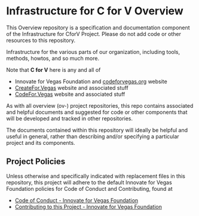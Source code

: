 <!--
 Copyright (C) 2022 Innovate for Vegas Foundation
 
 This file is part of ov-infrastructure-for-cforv.
 
 ov-infrastructure-for-cforv is free software: you can redistribute it and/or modify
 it under the terms of the GNU General Public License as published by
 the Free Software Foundation, either version 3 of the License, or
 (at your option) any later version.
 
 ov-infrastructure-for-cforv is distributed in the hope that it will be useful,
 but WITHOUT ANY WARRANTY; without even the implied warranty of
 MERCHANTABILITY or FITNESS FOR A PARTICULAR PURPOSE.  See the
 GNU General Public License for more details.
 
 You should have received a copy of the GNU General Public License
 along with ov-infrastructure-for-cforv.  If not, see <http://www.gnu.org/licenses/>.
-->

# Infrastructure for C for V Overview

This Overview repository is a specification and documentation component of the Infrastructure for CforV Project. Please do not add code or other resources to this repository.

Infrastructure for the various parts of our organization, including tools, methods, howtos, and so much more.

Note that __C for V__ here is any and all of

* Innovate for Vegas Foundation and [codeforvegas.org](https://codeforvegas.org) website
* [CreateFor.Vegas](https://createfor.vegas) website and associated stuff
* [CodeFor.Vegas](https://codefor.vegas) website and associated stuff

As with all overview (ov-) project repositories, this repo contains associated and helpful documents and suggested for code or other components that will be developed and tracked in other repositories.

The documents contained within this repository will ideally be helpful and useful in general, rather than describing and/or specifying a particular project and its components.

## Project Policies

Unless otherwise and specifically indicated with replacement files in this repository, this project will adhere to the default Innovate for Vegas Foundation policies for Code of Conduct and Contributing, found at

* [Code of Conduct - Innovate for Vegas Foundation](https://github.com/CodeForVegas/.github/blob/main/CODE_OF_CONDUCT.md)
* [Contributing to this Project - Innovate for Vegas Foundation](https://github.com/CodeForVegas/.github/blob/main/CONTRIBUTING.md)
